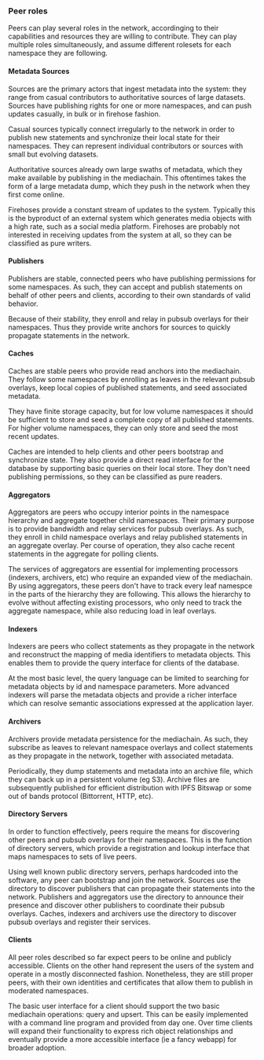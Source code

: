 ### Peer roles

Peers can play several roles in the network, accordinging to their
capabilities and resources they are willing to contribute. They can
play multiple roles simultaneously, and assume different rolesets for
each namespace they are following.

#### Metadata Sources

Sources are the primary actors that ingest metadata into the system:
they range from casual contributors to authoritative sources of large
datasets. Sources have publishing rights for one or more namespaces,
and can push updates casually, in bulk or in firehose fashion.

Casual sources typically connect irregularly to the network in order
to publish new statements and synchronize their local state for their
namespaces. They can represent individual contributors or sources with
small but evolving datasets.

Authoritative sources already own large swaths of metadata, which they
make available by publishing in the mediachain.  This oftentimes takes
the form of a large metadata dump, which they push in the network when
they first come online.

Firehoses provide a constant stream of updates to the system. Typically
this is the byproduct of an external system which generates media
objects with a high rate, such as a social media platform. Firehoses
are probably not interested in receiving updates from the system at
all, so they can be classified as pure writers.

#### Publishers

Publishers are stable, connected peers who have publishing permissions
for some namespaces. As such, they can accept and publish statements
on behalf of other peers and clients, according to their own standards
of valid behavior.

Because of their stability, they enroll and relay in pubsub overlays
for their namespaces. Thus they provide write anchors for sources to
quickly propagate statements in the network.

#### Caches

Caches are stable peers who provide read anchors into the mediachain.
They follow some namespaces by enrolling as leaves in the relevant
pubsub overlays, keep local copies of published statements, and seed
associated metadata.

They have finite storage capacity, but for low volume namespaces it
should be sufficient to store and seed a complete copy of all
published statements. For higher volume namespaces, they can only
store and seed the most recent updates.

Caches are intended to help clients and other peers bootstrap and
synchronize state. They also provide a direct read interface for the
database by supporting basic queries on their local store. They don't
need publishing permissions, so they can be classified as pure
readers.

#### Aggregators

Aggregators are peers who occupy interior points in the namespace
hierarchy and aggregate together child namespaces.  Their primary
purpose is to provide bandwidth and relay services for pubsub
overlays. As such, they enroll in child namespace overlays and relay
published statements in an aggregate overlay. Per course of operation,
they also cache recent statements in the aggregate for polling
clients.

The services of aggregators are essential for implementing processors
(indexers, archivers, etc) who require an expanded view of the
mediachain. By using aggregators, these peers don't have to track
every leaf namespce in the parts of the hierarchy they are following.
This allows the hierarchy to evolve without affecting existing
processors, who only need to track the aggregate namespace, while also
reducing load in leaf overlays.

#### Indexers

Indexers are peers who collect statements as they propagate in the
network and reconstruct the mapping of media identifiers to metadata
objects. This enables them to provide the query interface for clients
of the database.

At the most basic level, the query language can be limited to
searching for metadata objects by id and namespace parameters. More
advanced indexers will parse the metadata objects and provide a richer
interface which can resolve semantic associations expressed at the
application layer.

#### Archivers

Archivers provide metadata persistence for the mediachain. As such,
they subscribe as leaves to relevant namespace overlays and collect
statements as they propagate in the network, together with associated
metadata.

Periodically, they dump statements and metadata into an archive file,
which they can back up in a persistent volume (eg S3). Archive files are
subsequently published for efficient distribution with IPFS Bitswap or
some out of bands protocol (Bittorrent, HTTP, etc).

#### Directory Servers

In order to function effectively, peers require the means for discovering
other peers and pubsub overlays for their namespaces. This is the function
of directory servers, which provide a registration and lookup interface
that maps namespaces to sets of live peers.

Using well known public directory servers, perhaps hardcoded into the
software, any peer can bootstrap and join the network. Sources use
the directory to discover publishers that can propagate their
statements into the network. Publishers and aggregators use the
directory to announce their presence and discover other publishers to
coordinate their pubsub overlays. Caches, indexers and archivers use the
directory to discover pubsub overlays and register their services.

#### Clients

All peer roles described so far expect peers to be online and publicly
accessible. Clients on the other hand represent the users of the
system and operate in a mostly disconnected fashion. Nonetheless, they
are still proper peers, with their own identities and certificates
that allow them to publish in moderated namespaces.

The basic user interface for a client should support the two basic
mediachain operations: query and upsert. This can be easily
implemented with a command line program and provided from day
one. Over time clients will expand their functionality to express rich
object relationships and eventually provide a more accessible
interface (ie a fancy webapp) for broader adoption.
